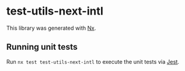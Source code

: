 # test-utils-next-intl

This library was generated with [Nx](https://nx.dev).

## Running unit tests

Run `nx test test-utils-next-intl` to execute the unit tests via [Jest](https://jestjs.io).
